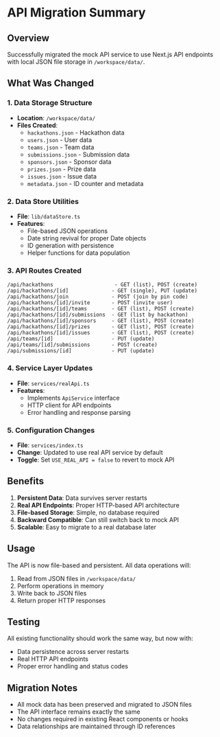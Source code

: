 # API Migration Summary

## Overview
Successfully migrated the mock API service to use Next.js API endpoints with local JSON file storage in `/workspace/data/`.

## What Was Changed

### 1. Data Storage Structure
- **Location**: `/workspace/data/`
- **Files Created**:
  - `hackathons.json` - Hackathon data
  - `users.json` - User data
  - `teams.json` - Team data
  - `submissions.json` - Submission data
  - `sponsors.json` - Sponsor data
  - `prizes.json` - Prize data
  - `issues.json` - Issue data
  - `metadata.json` - ID counter and metadata

### 2. Data Store Utilities
- **File**: `lib/dataStore.ts`
- **Features**:
  - File-based JSON operations
  - Date string revival for proper Date objects
  - ID generation with persistence
  - Helper functions for data population

### 3. API Routes Created
```
/api/hackathons                    - GET (list), POST (create)
/api/hackathons/[id]              - GET (single), PUT (update)
/api/hackathons/join              - POST (join by pin code)
/api/hackathons/[id]/invite       - POST (invite user)
/api/hackathons/[id]/teams        - GET (list), POST (create)
/api/hackathons/[id]/submissions  - GET (list by hackathon)
/api/hackathons/[id]/sponsors     - GET (list), POST (create)
/api/hackathons/[id]/prizes       - GET (list), POST (create)
/api/hackathons/[id]/issues       - GET (list), POST (create)
/api/teams/[id]                   - PUT (update)
/api/teams/[id]/submissions       - POST (create)
/api/submissions/[id]             - PUT (update)
```

### 4. Service Layer Updates
- **File**: `services/realApi.ts`
- **Features**:
  - Implements `ApiService` interface
  - HTTP client for API endpoints
  - Error handling and response parsing

### 5. Configuration Changes
- **File**: `services/index.ts`
- **Change**: Updated to use real API service by default
- **Toggle**: Set `USE_REAL_API = false` to revert to mock API

## Benefits

1. **Persistent Data**: Data survives server restarts
2. **Real API Endpoints**: Proper HTTP-based API architecture
3. **File-based Storage**: Simple, no database required
4. **Backward Compatible**: Can still switch back to mock API
5. **Scalable**: Easy to migrate to a real database later

## Usage

The API is now file-based and persistent. All data operations will:
1. Read from JSON files in `/workspace/data/`
2. Perform operations in memory
3. Write back to JSON files
4. Return proper HTTP responses

## Testing

All existing functionality should work the same way, but now with:
- Data persistence across server restarts
- Real HTTP API endpoints
- Proper error handling and status codes

## Migration Notes

- All mock data has been preserved and migrated to JSON files
- The API interface remains exactly the same
- No changes required in existing React components or hooks
- Data relationships are maintained through ID references
